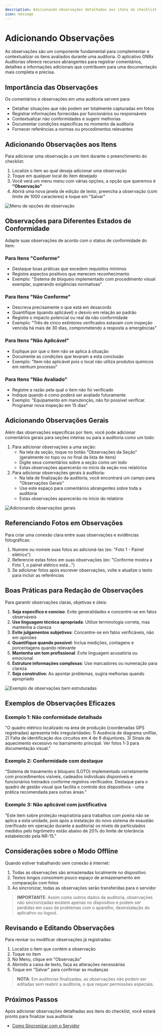 ```yaml
---
description: Adicionando observações detalhadas aos itens do checklist
icon: message
---
```


# Adicionando Observações

As observações são um componente fundamental para complementar e contextualizar os itens avaliados durante uma auditoria. O aplicativo GNRx Auditorias oferece recursos abrangentes para registrar comentários, detalhes e informações adicionais que contribuem para uma documentação mais completa e precisa.

## Importância das Observações

Os comentários e observações em uma auditoria servem para:

* Detalhar situações que não podem ser totalmente capturadas em fotos
* Registrar informações fornecidas por funcionários ou responsáveis
* Contextualizar não conformidades e sugerir melhorias
* Documentar condições específicas no momento da auditoria
* Fornecer referências a normas ou procedimentos relevantes

## Adicionando Observações aos Itens

Para adicionar uma observação a um item durante o preenchimento do checklist:

1. Localize o item ao qual deseja adicionar uma observação
2. Toque em qualquer local do item desejado
3. Você verá um menu menu com várias opções, a opção que queremos é **"Observação"**
4. Abrirá uma nova janela de edição de texto, preencha a observação (com limite de 1000 caracteres) e toque em "Salvar"

![Menu de opções de observação](https://example.com/imagens/app-menu-observacao.png)

## Observações para Diferentes Estados de Conformidade

Adapte suas observações de acordo com o status de conformidade do item:

### Para Itens "Conforme"

* Destaque boas práticas que excedem requisitos mínimos
* Registre aspectos positivos que merecem reconhecimento
* Exemplo: "Sistema de bloqueio implementado com procedimento visual exemplar, superando exigências normativas"

### Para Itens "Não Conforme"

* Descreva precisamente o que está em desacordo
* Quantifique (quando aplicável) o desvio em relação ao padrão
* Registre o impacto potencial ou real da não conformidade
* Exemplo: "Três de cinco extintores verificados estavam com inspeção vencida há mais de 30 dias, comprometendo a resposta a emergências"

### Para Itens "Não Aplicável"

* Explique por que o item não se aplica à situação
* Documente as condições que levaram a esta conclusão
* Exemplo: "Item não aplicável pois o local não utiliza produtos químicos em nenhum processo"

### Para Itens "Não Avaliado"

* Registre a razão pela qual o item não foi verificado
* Indique quando e como poderá ser avaliado futuramente
* Exemplo: "Equipamento em manutenção, não foi possível verificar. Programar nova inspeção em 15 dias"

## Adicionando Observações Gerais

Além das observações específicas por item, você pode adicionar comentários gerais para seções inteiras ou para a auditoria como um todo:

1. Para adicionar observações a uma seção:
   * Na tela da seção, toque no botão "Observações da Seção" (geralmente no topo ou no final da lista de itens)
   * Digite seus comentários sobre a seção como um todo
   * Estas observações aparecerão no início da seção nos relatórios
2. Para adicionar observações gerais à auditoria:
   * Na tela de finalização da auditoria, você encontrará um campo para "Observações Gerais"
   * Use este espaço para comentários abrangentes sobre toda a auditoria
   * Estas observações aparecerão no início do relatório

![Adicionando observações gerais](https://example.com/imagens/app-observacoes-gerais.png)

## Referenciando Fotos em Observações

Para criar uma conexão clara entre suas observações e evidências fotográficas:

1. Numere ou nomeie suas fotos ao adicioná-las (ex: "Foto 1 - Painel elétrico")
2. Referencie estas fotos em suas observações (ex: "Conforme mostra a Foto 1, o painel elétrico está...")
3. Se adicionar fotos após escrever observações, volte e atualize o texto para incluir as referências

## Boas Práticas para Redação de Observações

Para garantir observações claras, objetivas e úteis:

1. **Seja específico e conciso**: Evite generalidades e concentre-se em fatos observáveis
2. **Use linguagem técnica apropriada**: Utilize terminologia correta, mas mantenha a clareza
3. **Evite julgamentos subjetivos**: Concentre-se em fatos verificáveis, não em opiniões
4. **Quantifique quando possível**: Inclua medições, contagens e porcentagens quando relevante
5. **Mantenha um tom profissional**: Evite linguagem acusatória ou emocional
6. **Estruture informações complexas**: Use marcadores ou numeração para clareza
7. **Seja construtivo**: Ao apontar problemas, sugira melhorias quando apropriado

![Exemplo de observações bem estruturadas](https://example.com/imagens/app-boas-praticas.png)

## Exemplos de Observações Eficazes

### Exemplo 1: Não conformidade detalhada

"O quadro elétrico localizado na área de produção (coordenadas GPS registradas) apresenta três irregularidades: 1) Ausência de diagrama unifilar, 2) Falta de identificação dos circuitos em 4 de 8 disjuntores, 3) Sinais de aquecimento excessivo no barramento principal. Ver fotos 1-3 para documentação visual."

### Exemplo 2: Conformidade com destaque

"Sistema de travamento e bloqueio (LOTO) implementado corretamente com procedimentos visíveis, cadeados individuais disponíveis e funcionários treinados conforme registros verificados. Destaque para o quadro de gestão visual que facilita o controle dos dispositivos - uma prática recomendada para outras áreas."

### Exemplo 3: Não aplicável com justificativa

"Este item sobre proteção respiratória para trabalhos com poeira não se aplica a esta unidade, pois após a instalação do novo sistema de exaustão (verificado em operação durante a auditoria) os níveis de particulados medidos pelo higrômetro estão abaixo de 20% do limite de tolerância estabelecido pela NR-15."

## Considerações sobre o Modo Offline

Quando estiver trabalhando sem conexão à internet:

1. Todas as observações são armazenadas localmente no dispositivo
2. Textos longos consomem pouco espaço de armazenamento em comparação com fotos
3. Ao sincronizar, todas as observações serão transferidas para o servidor

> **IMPORTANTE**: Assim como outros dados da auditoria, observações não sincronizadas existem apenas no dispositivo e podem ser perdidas em caso de problemas com o aparelho, desinstalação do aplicativo ou logout.

## Revisando e Editando Observações

Para revisar ou modificar observações já registradas:

1. Localize o item que contém a observação
2. Toque no item
3. No Menu, clique em "Observação"
4. Abrindo a caixa de texto, faça as alterações necessárias
5. Toque em "Salvar" para confirmar as mudanças

> **NOTA**: Em auditorias finalizadas, as observações não podem ser editadas sem reabrir a auditoria, o que requer permissões especiais.

## Próximos Passos

Após adicionar observações detalhadas aos itens do checklist, você estará pronto para finalizar sua auditoria:

* [Como Sincronizar com o Servidor](sincronizar.md)
